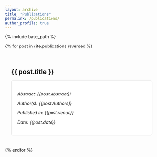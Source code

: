 ```yaml
---
layout: archive
title: "Publications"
permalink: /publications/
author_profile: true
---
```


<style>
            .container {
                        max-width: 800px;
                        margin: 0 auto;
                        padding: 20px;
            }
            .publication {
                background-color: #fff;
                border: 1px solid #ddd;
                padding: 20px;
                margin-bottom: 20px;
                border-radius: 5px;
            }
            
            .publication h2 {
                margin: 0;
                cursor: pointer; /* Make the title a pointer to indicate it's clickable */
                color: #007BFF; /* Change the color to indicate it's a link */
            }
            .publication p {
                font-style: italic;
            }
</style>

{% include base_path %}

{% for post in site.publications reversed %}
  <div class="container">
             <h2>{{ post.title }}</h2>
        <div class="publication">
            <div class="abstract" id="abstract1">
                <p>Abstract: {{post.abstract}} </p>
            </div>
            <p>Author(s): {{post.Authors}}</p>
            <p>Published in: {{post.venue}}</p>
            <p>Date: {{post.date}}</p>
        </div>
  </div>
{% endfor %}
